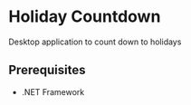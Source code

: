 # Holiday Countdown
Desktop application to count down to holidays

## Prerequisites
- .NET Framework
